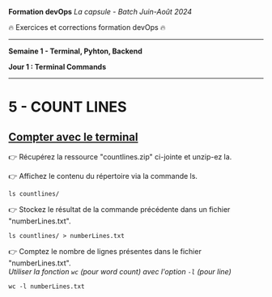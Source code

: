 **Formation devOps**
_La capsule - Batch Juin-Août 2024_

:fire: Exercices et corrections formation devOps :fire:

---

**Semaine 1 - Terminal, Pyhton, Backend**

**Jour 1 : Terminal Commands**

---
# 5 - COUNT LINES

## <ins> Compter avec le terminal </ins>


👉 Récupérez la ressource "countlines.zip" ci-jointe et unzip-ez la.

👉 Affichez le contenu du répertoire via la commande ls.

```
ls countlines/
```

 👉 Stockez le résultat de la commande précédente dans un fichier "numberLines.txt". 

 
```
ls countlines/ > numberLines.txt
```

👉 Comptez le nombre de lignes présentes dans le fichier "numberLines.txt".  
_Utiliser la fonction `wc` (pour word count) avec l'option `-l` (pour line)_

```
wc -l numberLines.txt
```

